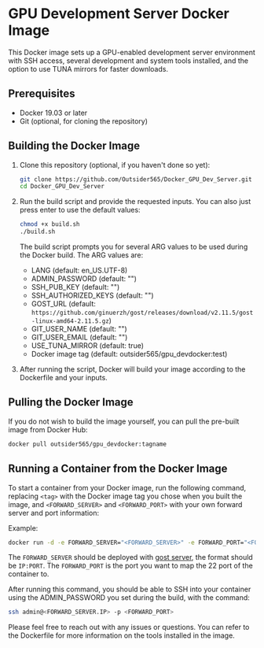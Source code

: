 # GPU Development Server Docker Image

This Docker image sets up a GPU-enabled development server environment with SSH access, several development and system tools installed, and the option to use TUNA mirrors for faster downloads. 

## Prerequisites

- Docker 19.03 or later
- Git (optional, for cloning the repository)

## Building the Docker Image

1. Clone this repository (optional, if you haven't done so yet):

    ```bash
    git clone https://github.com/Outsider565/Docker_GPU_Dev_Server.git
    cd Docker_GPU_Dev_Server
    ```

2. Run the build script and provide the requested inputs. You can also just press enter to use the default values:

    ```bash
    chmod +x build.sh
    ./build.sh
    ```

    The build script prompts you for several ARG values to be used during the Docker build. The ARG values are:
    - LANG (default: en_US.UTF-8)
    - ADMIN_PASSWORD (default: "")
    - SSH_PUB_KEY (default: "")
    - SSH_AUTHORIZED_KEYS (default: "")
    - GOST_URL (default: `https://github.com/ginuerzh/gost/releases/download/v2.11.5/gost-linux-amd64-2.11.5.gz`)
    - GIT_USER_NAME (default: "")
    - GIT_USER_EMAIL (default: "")
    - USE_TUNA_MIRROR (default: true)
    - Docker image tag (default: outsider565/gpu_devdocker:test)

3. After running the script, Docker will build your image according to the Dockerfile and your inputs.

## Pulling the Docker Image

If you do not wish to build the image yourself, you can pull the pre-built image from Docker Hub:

```bash
docker pull outsider565/gpu_devdocker:tagname
```

## Running a Container from the Docker Image

To start a container from your Docker image, run the following command, replacing `<tag>` with the Docker image tag you chose when you built the image, and `<FORWARD_SERVER>` and `<FORWARD_PORT>` with your own forward server and port information:

Example:

```bash
docker run -d -e FORWARD_SERVER="<FORWARD_SERVER>" -e FORWARD_PORT="<FORWARD_PORT>" --gpus all outsider565/gpu_devdocker:<tag>
```

The `FORWARD_SERVER` should be deployed with [gost server](https://github.com/ginuerzh/gost), the format should be `IP:PORT`.
The `FORWARD_PORT` is the port you want to map the 22 port of the container to.

After running this command, you should be able to SSH into your container using the ADMIN_PASSWORD you set during the build, with the command:

```bash
ssh admin@<FORWARD_SERVER.IP> -p <FORWARD_PORT>
```

Please feel free to reach out with any issues or questions. You can refer to the Dockerfile for more information on the tools installed in the image.

